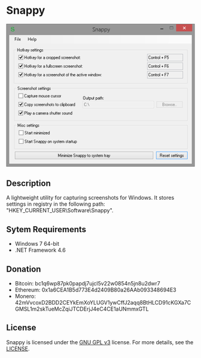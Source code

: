 # Snappy
![Snappy](https://github.com/danskee/Snappy/blob/main/screenshot.png)

## Description
A lightweight utility for capturing screenshots for Windows. It stores settings in registry in the following path: "HKEY_CURRENT_USER\Software\Snappy".

## Sytem Requirements
- Windows 7 64-bit
- .NET Framework 4.6

## Donation
- Bitcoin: bc1q6wp87pk0papdj7ujcl5v22w0854n5jn8u2dwr7
- Ethereum: 0x1a6CEA1B5d773E4d2409B80a26AAb093348694E3
- Monero: 42mVvcoxD2BDD2CEYkEmXoYLUGV1ywCffJ2aqq8BtHLCD91cKGXa7CGMSL1m2skTueMcZqiJTCDErjJ4eC4CE1aUNmmxGTL

## License
Snappy is licensed under the [GNU GPL v3](https://www.gnu.org/licenses/gpl-3.0.en.html) license. For more details, see the [LICENSE](https://github.com/danskee/Snappy/blob/main/LICENSE).

